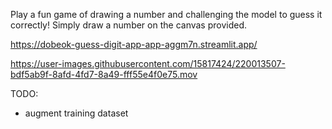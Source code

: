 Play a fun game of drawing a number and challenging the model to guess it correctly!
Simply draw a number on the canvas provided.

https://dobeok-guess-digit-app-app-aggm7n.streamlit.app/

https://user-images.githubusercontent.com/15817424/220013507-bdf5ab9f-8afd-4fd7-8a49-fff55e4f0e75.mov



TODO:
- augment training dataset
